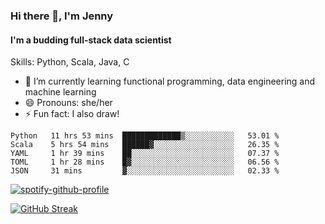 ### Hi there 👋, I'm Jenny
#### I'm a budding full-stack data scientist

Skills: Python, Scala, Java, C

- 🌱 I’m currently learning functional programming, data engineering and machine learning 
- 😄 Pronouns: she/her 
- ⚡ Fun fact: I also draw! 

<!--START_SECTION:waka-->
```text
Python   11 hrs 53 mins  █████████████▒░░░░░░░░░░░   53.01 % 
Scala    5 hrs 54 mins   ██████▓░░░░░░░░░░░░░░░░░░   26.35 % 
YAML     1 hr 39 mins    ██░░░░░░░░░░░░░░░░░░░░░░░   07.37 % 
TOML     1 hr 28 mins    █▓░░░░░░░░░░░░░░░░░░░░░░░   06.56 % 
JSON     31 mins         ▓░░░░░░░░░░░░░░░░░░░░░░░░   02.33 % 
```
<!--END_SECTION:waka-->

[![spotify-github-profile](https://spotify-github-profile.vercel.app/api/view?uid=kh5e5q72420aadpa715ryg9u4&cover_image=true&theme=novatorem&bar_color_cover=true&bar_color=53b14f)](https://spotify-github-profile.vercel.app/api/view?uid=kh5e5q72420aadpa715ryg9u4&redirect=true)

[![GitHub Streak](https://streak-stats.demolab.com?user=jinkjonks&theme=monokai&hide_border=true&date_format=j%20M%5B%20Y%5D)](https://git.io/streak-stats)
